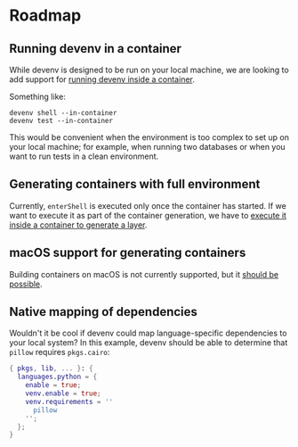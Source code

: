 # Roadmap

## Running devenv in a container

While devenv is designed to be run on your local machine, we are looking to add support for [running devenv inside a container](https://github.com/cachix/devenv/issues/1010).

Something like:

```
devenv shell --in-container
devenv test --in-container
```

This would be convenient when the environment is too complex to set up on your local machine; for example, when running two databases or when you want to run tests in a clean environment.

## Generating containers with full environment

Currently, `enterShell` is executed only once the container has started.
If we want to execute it as part of the container generation, we have
to [execute it inside a container to generate a layer](https://github.com/cachix/devenv/issues/997).

## macOS support for generating containers

Building containers on macOS is not currently supported,
but it [should be possible](https://github.com/cachix/devenv/issues/997).

## Native mapping of dependencies

Wouldn't it be cool if devenv could map language-specific dependencies to your local system? In this example, devenv should be able to determine that `pillow` requires `pkgs.cairo`:

```nix
{ pkgs, lib, ... }: {
  languages.python = {
    enable = true;
    venv.enable = true;
    venv.requirements = ''
      pillow
    '';
  };
}
```